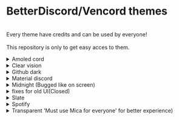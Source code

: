 # BetterDiscord/Vencord themes
<br>Every theme have credits and can be used by everyone!</br>
<br>This repository is only to get easy acces to them.</br>

[def]: https://github.com/kmmiio99o/Themes/blob/main/fixes-for-old-UI.css
<details>
<summary>Amoled cord</summary>
<img src="icons/Amoled-cord.png" width="1000" />
</details>
<details>
<summary>Clear vision</summary>
<img src="icons/Clear-vision.jpg" width="1000" />
</details>
<details>
<summary>Github dark</summary>
<img src="icons/Github-dark.png" width="1000" />
</details>
<details>
<summary>Material discord</summary>
<img src="icons/Material-discord.png" width="1000" />
</details>
<details>
<summary>Midnight (Bugged like on screen)</summary>
<img src="icons/Midnight.png" width="1000" />
</details>
<details>
<summary>fixes for old UI(Closed)</summary>
<br>It's not possible to use this theme, because discord gived fully refreash UI</br>
<img src="icons/old-UI.png" width="1000" />
</details>
<details>
<summary>Slate</summary>
<img src="icons/Slate.png" width="1000" />
</details>
<details>
<summary>Spotify</summary>
<img src="icons/Spotify.png" width="1000" />
</details>
<details>
<summary>Transparent 'Must use Mica for everyone' for better experience)</summary>
<br>Link to Mica for everyone: https://github.com/MicaForEveryone/MicaForEveryone.</br>
<br>Theme in the background is my own on pc!</br>
<img src="icons/Transparent.png" width="1000" />
</details>
